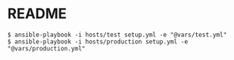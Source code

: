 # README

    $ ansible-playbook -i hosts/test setup.yml -e "@vars/test.yml"
    $ ansible-playbook -i hosts/production setup.yml -e "@vars/production.yml"